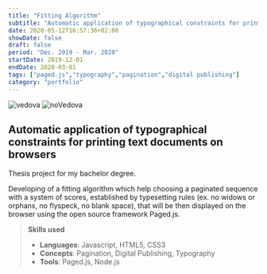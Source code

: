 ```yaml
---
title: "Fitting Algorithm"
subtitle: "Automatic application of typographical constraints for printing text documents on browsers"
date: 2020-05-12T16:57:36+02:00
showDate: false
draft: false
period: "Dec. 2019 - Mar. 2020"
startDate: 2019-12-01
endDate: 2020-03-01
tags: ["paged.js","typography","pagination","digital publishing"]
category: "portfolio"
---
```


![vedova](/portfolio/vedova_esempio.jpg)
![noVedova](/portfolio/Novedova_esempio.jpg)

## Automatic application of typographical constraints for printing text documents on browsers

Thesis project for my bachelor degree.

Developing of a fitting algorithm which help choosing a paginated sequence with a system of scores, established by typesetting rules (ex. no widows or orphans, no flyspeck, no blank space), that will be then displayed on the browser using the open source framework Paged.js.

> **Skills used**
>
> - **Languages**: 
> Javascript, HTML5, CSS3
> - **Concepts**: 
> Pagination, Digital Publishing, Typography
> - **Tools**: 
> Paged.js, Node.js
